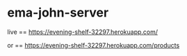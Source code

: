 # ema-john-server

live == https://evening-shelf-32297.herokuapp.com/


or == https://evening-shelf-32297.herokuapp.com/products

